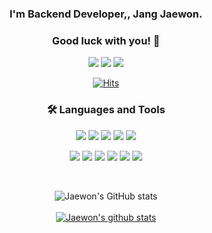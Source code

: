 <div align="center">


### I'm Backend Developer,, Jang Jaewon.
### Good luck with you! 👋

<p>
  <a href="https://velog.io/@jewon119/" target="_blank"><img src="https://img.shields.io/badge/Blog-007474?style=flat-square&logo=GitHub%20Sponsors&logoColor=white"/></a>
  <a href="mailto:jewon119@gmail.com" target="_blank"><img src="https://img.shields.io/badge/jewon119-EA4335?style=flat-square&logo=Gmail&logoColor=white"/></a>
  <a href="https://www.instagram.com/jewon119" target="_blank"><img src="https://img.shields.io/badge/Instagram-E4405F?style=flat-square&logo=Instagram&logoColor=white"/></a>
</p>
  
[![Hits](https://hits.seeyoufarm.com/api/count/incr/badge.svg?url=https%3A%2F%2Fgithub.com%2FJang-Jaewon&count_bg=%2379C83D&title_bg=%23555555&icon=&icon_color=%23E7E7E7&title=Visit&edge_flat=false)](https://hits.seeyoufarm.com)       

  
### 🛠 Languages and Tools
<p>
  <img src="https://img.shields.io/badge/HTML5-E34F26?style=flat-square&logo=HTML5&logoColor=white"/>
  <img src="https://img.shields.io/badge/CSS3-1572B6?style=flat-square&logo=CSS3&logoColor=white"/>
  <img src="https://img.shields.io/badge/JavaScript-F7DF1E?style=flat-square&logo=JavaScript&logoColor=black"/>
  <img src="https://img.shields.io/badge/Python-3776AB?style=flat-square&logo=Python&logoColor=white"/>
  <img src="https://img.shields.io/badge/Django-092E20?style=flat-square&logo=Django&logoColor=white"/>
</p>
<p>
  <img src="https://img.shields.io/badge/Docker-2496ED?style=flat-square&logo=Docker&logoColor=white"/>
  <img src="https://img.shields.io/badge/Mysql-4479A1?style=flat-square&logo=Mysql&logoColor=white"/>
  <img src="https://img.shields.io/badge/AWS-232F3E?style=flat-square&logo=Amazon&logoColor=white"/>
  <img src="https://img.shields.io/badge/Postman-FF6C37?style=flat-square&logo=Postman&logoColor=white"/>
  <img src="https://img.shields.io/badge/GitHub-181717?style=flat-square&logo=GitHub&logoColor=white"/>
  <img src="https://img.shields.io/badge/Trello-0052CC?style=flat-square&logo=Trello&logoColor=white"/>
</p>
  
<br/>

![Jaewon's GitHub stats](https://github-readme-stats.vercel.app/api?username=Jang-jaewon&show_icons=true&theme=aura)
<br/>  
[![Jaewon's github stats](https://github-readme-stats.vercel.app/api/top-langs/?username=Jang-Jaewon&layout=compact&theme=aura)](https://github.com/Jang-Jaewon)

  
</div>

